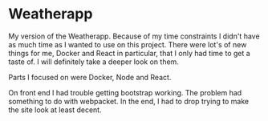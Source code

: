 # Weatherapp
My version of the Weatherapp. Because of my time constraints I didn't have as much time as I wanted to use on this project. There were lot's of new things for me, Docker and React in particular, that I only had time to get a taste of. I will definitely take a deeper look on them.

Parts I focused on were Docker, Node and React.

On front end I had trouble getting bootstrap working. The problem had something to do with webpacket. In the end, I had to drop trying to make the site look at least decent.
